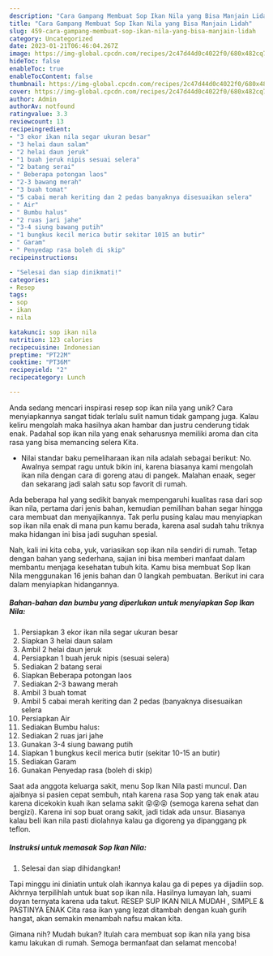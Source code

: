 ```yaml
---
description: "Cara Gampang Membuat Sop Ikan Nila yang Bisa Manjain Lidah"
title: "Cara Gampang Membuat Sop Ikan Nila yang Bisa Manjain Lidah"
slug: 459-cara-gampang-membuat-sop-ikan-nila-yang-bisa-manjain-lidah
category: Uncategorized
date: 2023-01-21T06:46:04.267Z
image: https://img-global.cpcdn.com/recipes/2c47d44d0c4022f0/680x482cq70/sop-ikan-nila-foto-resep-utama.jpg
hideToc: false
enableToc: true
enableTocContent: false
thumbnail: https://img-global.cpcdn.com/recipes/2c47d44d0c4022f0/680x482cq70/sop-ikan-nila-foto-resep-utama.jpg
cover: https://img-global.cpcdn.com/recipes/2c47d44d0c4022f0/680x482cq70/sop-ikan-nila-foto-resep-utama.jpg
author: Admin
authorAv: notfound
ratingvalue: 3.3
reviewcount: 13
recipeingredient:
- "3 ekor ikan nila segar ukuran besar"
- "3 helai daun salam"
- "2 helai daun jeruk"
- "1 buah jeruk nipis sesuai selera"
- "2 batang serai"
- " Beberapa potongan laos"
- "2-3 bawang merah"
- "3 buah tomat"
- "5 cabai merah keriting dan 2 pedas banyaknya disesuaikan selera"
- " Air"
- " Bumbu halus"
- "2 ruas jari jahe"
- "3-4 siung bawang putih"
- "1 bungkus kecil merica butir sekitar 1015 an butir"
- " Garam"
- " Penyedap rasa boleh di skip"
recipeinstructions:

- "Selesai dan siap dinikmati!"
categories:
- Resep
tags:
- sop
- ikan
- nila

katakunci: sop ikan nila 
nutrition: 123 calories
recipecuisine: Indonesian
preptime: "PT22M"
cooktime: "PT36M"
recipeyield: "2"
recipecategory: Lunch

---
```





Anda sedang mencari inspirasi resep sop ikan nila yang unik? Cara menyiapkannya sangat tidak terlalu sulit namun tidak gampang juga. Kalau keliru mengolah maka hasilnya akan hambar dan justru cenderung tidak enak. Padahal sop ikan nila yang enak seharusnya memiliki aroma dan cita rasa yang bisa memancing selera Kita.





- Nilai standar baku pemeliharaan ikan nila adalah sebagai berikut: No. Awalnya sempat ragu untuk bikin ini, karena biasanya kami mengolah ikan nila dengan cara di goreng atau di pangek. Malahan enaak, seger dan sekarang jadi salah satu sop favorit di rumah.

Ada beberapa hal yang sedikit banyak mempengaruhi kualitas rasa dari sop ikan nila, pertama dari jenis bahan, kemudian pemilihan bahan segar hingga cara membuat dan menyajikannya. Tak perlu pusing kalau mau menyiapkan sop ikan nila enak di mana pun kamu berada, karena asal sudah tahu triknya maka hidangan ini bisa jadi suguhan spesial.






Nah, kali ini kita coba, yuk, variasikan sop ikan nila sendiri di rumah. Tetap dengan bahan yang sederhana, sajian ini bisa memberi manfaat dalam membantu menjaga kesehatan tubuh kita. Kamu bisa membuat Sop Ikan Nila menggunakan 16 jenis bahan dan 0 langkah pembuatan. Berikut ini cara dalam menyiapkan hidangannya.

<!--inarticleads1-->

##### Bahan-bahan dan bumbu yang diperlukan untuk menyiapkan Sop Ikan Nila:

1. Persiapkan 3 ekor ikan nila segar ukuran besar
1. Siapkan 3 helai daun salam
1. Ambil 2 helai daun jeruk
1. Persiapkan 1 buah jeruk nipis (sesuai selera)
1. Sediakan 2 batang serai
1. Siapkan  Beberapa potongan laos
1. Sediakan 2-3 bawang merah
1. Ambil 3 buah tomat
1. Ambil 5 cabai merah keriting dan 2 pedas (banyaknya disesuaikan selera
1. Persiapkan  Air
1. Sediakan  Bumbu halus:
1. Sediakan 2 ruas jari jahe
1. Gunakan 3-4 siung bawang putih
1. Siapkan 1 bungkus kecil merica butir (sekitar 10-15 an butir)
1. Sediakan  Garam
1. Gunakan  Penyedap rasa (boleh di skip)


Saat ada anggota keluarga sakit, menu Sop Ikan Nila pasti muncul. Dan ajaibnya si pasien cepat sembuh, ntah karena rasa Sop yang tak enak atau karena dicekokin kuah ikan selama sakit 😝😝😝 (semoga karena sehat dan bergizi). Karena ini sop buat orang sakit, jadi tidak ada unsur. Biasanya kalau beli ikan nila pasti diolahnya kalau ga digoreng ya dipanggang pk teflon. 

<!--inarticleads2-->

##### Instruksi untuk memasak Sop Ikan Nila:


1. Selesai dan siap dihidangkan!

Tapi minggu ini diniatin untuk olah ikannya kalau ga di pepes ya dijadiin sop. Akhrnya terpilihlah untuk buat sop ikan nila. Hasilnya lumayan lah, suami doyan ternyata karena uda takut. RESEP SUP IKAN NILA MUDAH , SIMPLE &amp; PASTINYA ENAK Cita rasa ikan yang lezat ditambah dengan kuah gurih hangat, akan semakin menambah nafsu makan kita. 

Gimana nih? Mudah bukan? Itulah cara membuat sop ikan nila yang bisa kamu lakukan di rumah. Semoga bermanfaat dan selamat mencoba!
